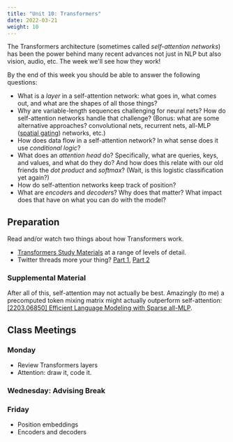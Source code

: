 ```yaml
---
title: "Unit 10: Transformers"
date: 2022-03-21
weight: 10
---
```


The Transformers architecture (sometimes called *self-attention networks*) has been the power behind many recent advances not just in NLP but also vision, audio, etc.
The week we'll see how they work!

By the end of this week you should be able to answer the following questions:

- What is a *layer* in a self-attention network: what goes in, what comes out, and what are the shapes of all those things?
- Why are variable-length sequences challenging for neural nets? How do self-attention networks handle that challenge? (Bonus: what are some alternative approaches? convolutional nets, recurrent nets, all-MLP ([spatial gating](https://arxiv.org/abs/2105.08050)) networks, etc.)
- How does data flow in a self-attention network? In what sense does it use *conditional logic*?
- What does an *attention head* do? Specifically, what are queries, keys, and values, and what do they do? And how does this relate with our old friends the *dot product* and *softmax*? (Wait, is this logistic classification yet again?)
- How do self-attention networks keep track of position?
- What are *encoder*s and *decoder*s? Why does that matter? What impact does that have on what you can do with the model?

## Preparation

Read and/or watch two things about how Transformers work.

- [Transformers Study Materials](https://github.com/dair-ai/Transformers-Recipe) at a range of levels of detail.
- Twitter threads more your thing? [Part 1](https://twitter.com/MishaLaskin/status/1479246928454037508), [Part 2](https://twitter.com/MishaLaskin/status/1481767733972901888)

### Supplemental Material

After all of this, self-attention may not actually be best. Amazingly (to me) a precomputed token mixing matrix might actually outperform self-attention: [[2203.06850] Efficient Language Modeling with Sparse all-MLP](https://arxiv.org/abs/2203.06850).

## Class Meetings

### Monday

- Review Transformers layers
- Attention: draw it, code it.

### Wednesday: Advising Break

### Friday

- Position embeddings
- Encoders and decoders
